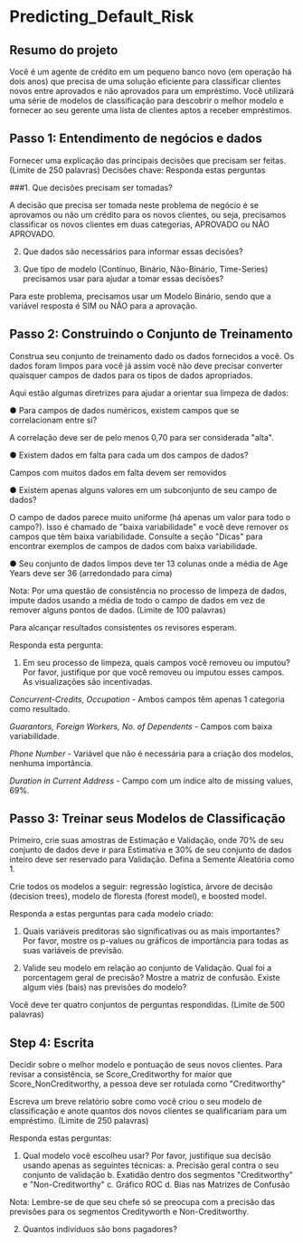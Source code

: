 # Predicting_Default_Risk

## Resumo do projeto
Você é um agente de crédito em um pequeno banco novo (em operação há dois anos) que precisa de uma solução eficiente para classificar clientes novos entre aprovados e não aprovados para um empréstimo. Você utilizará uma série de modelos de classificação para descobrir o melhor modelo e fornecer ao seu gerente uma lista de clientes aptos a receber empréstimos.

## Passo 1: Entendimento de negócios e dados
Fornecer uma explicação das principais decisões que precisam ser feitas. (Limite de 250 palavras)
Decisões chave:
Responda estas perguntas

###1.	Que decisões precisam ser tomadas?

A decisão que precisa ser tomada neste problema de negócio é se aprovamos ou não um crédito para os novos clientes, ou seja, precisamos classificar os novos clientes em duas categorias, APROVADO ou NÃO APROVADO.

2.	Que dados são necessários para informar essas decisões?



3.	Que tipo de modelo (Contínuo, Binário, Não-Binário, Time-Series) precisamos usar para ajudar a tomar essas decisões?

Para este problema, precisamos usar um Modelo Binário, sendo que a variável resposta é SIM ou NÃO para a aprovação.

## Passo 2: Construindo o Conjunto de Treinamento

Construa seu conjunto de treinamento dado os dados fornecidos a você. Os dados foram limpos para você já assim você não deve precisar converter quaisquer campos de dados para os tipos de dados apropriados.

Aqui estão algumas diretrizes para ajudar a orientar sua limpeza de dados:

●	Para campos de dados numéricos, existem campos que se correlacionam entre si?

A correlação deve ser de pelo menos 0,70 para ser considerada "alta".

●	Existem dados em falta para cada um dos campos de dados?

Campos com muitos dados em falta devem ser removidos

●	Existem apenas alguns valores em um subconjunto de seu campo de dados?

O campo de dados parece muito uniforme (há apenas um valor para todo o campo?). Isso é chamado de "baixa variabilidade" e você deve remover os campos que têm baixa variabilidade. Consulte a seção "Dicas" para encontrar exemplos de campos de dados com baixa variabilidade.

●	Seu conjunto de dados limpos deve ter 13 colunas onde a média de  Age Years  deve ser 36 (arredondado para cima)

Nota: Por uma questão de consistência no processo de limpeza de dados, impute dados usando a média de todo o campo de dados em vez de remover alguns pontos de dados. (Limite de 100 palavras)

Para alcançar resultados consistentes os revisores esperam.

Responda esta pergunta:

1.	Em seu processo de limpeza, quais campos você removeu ou imputou? Por favor, justifique por que você removeu ou imputou esses campos. As visualizações são incentivadas.

*Concurrent-Credits, Occupation* - Ambos campos têm apenas 1 categoria como resultado.

*Guarantors, Foreign Workers, No. of Dependents* - Campos com baixa variabilidade.

*Phone Number* - Variável que não é necessária para a criação dos modelos, nenhuma importância.

*Duration in Current Address* - Campo com um índice alto de missing values, 69%.

## Passo 3: Treinar seus Modelos de Classificação

Primeiro, crie suas amostras de Estimação e Validação, onde 70% de seu conjunto de dados deve ir para Estimativa e 30% de seu conjunto de dados inteiro deve ser reservado para Validação. Defina a Semente Aleatória como 1.

Crie todos os modelos a seguir: regressão logística, árvore de decisão (decision trees), modelo de floresta (forest model), e boosted model. 

Responda a estas perguntas para cada modelo criado:

1.	Quais variáveis preditoras são significativas ou as mais importantes? Por favor, mostre os p-values ou gráficos de importância para todas as suas variáveis de previsão.

2.	Valide seu modelo em relação ao conjunto de Validação. Qual foi a porcentagem geral de precisão? Mostre a matriz de confusão. Existe algum viés (bais) nas previsões do modelo?

Você deve ter quatro conjuntos de perguntas respondidas. (Limite de 500 palavras)


## Step 4: Escrita

Decidir sobre o melhor modelo e pontuação de seus novos clientes. Para revisar a consistência, se Score_Creditworthy for maior que Score_NonCreditworthy, a pessoa deve ser rotulada como "Creditworthy"

Escreva um breve relatório sobre como você criou o seu modelo de classificação e anote quantos dos novos clientes se qualificariam para um empréstimo. (Limite de 250 palavras)

Responda estas perguntas:

1.	Qual modelo você escolheu usar? Por favor, justifique sua decisão usando apenas as seguintes técnicas:
a.	Precisão geral contra o seu conjunto de validação
b.	Exatidão dentro dos segmentos "Creditworthy" e "Non-Creditworthy"
c.	Gráfico ROC
d.	Bias nas Matrizes de Confusão

Nota: Lembre-se de que seu chefe só se preocupa com a precisão das previsões para os segmentos Credityworth e Non-Creditworthy.

2.	Quantos indivíduos são bons pagadores?
